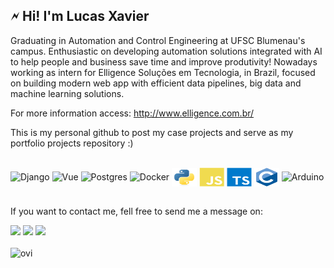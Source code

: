<h2>🗲 Hi! I'm Lucas Xavier</h2>
Graduating in Automation and Control Engineering at UFSC Blumenau's campus. Enthusiastic on developing automation solutions integrated with AI to help people and business save time and improve produtivity! Nowadays working as intern for Elligence Soluções em Tecnologia, in Brazil, focused on building modern web app with efficient data pipelines, big data and machine learning solutions.

For more information access: http://www.elligence.com.br/

This is my personal github to post my case projects and serve as my portfolio projects repository :)

  
<div style="display: inline_block"><br>
  <img align="center" alt="Django" height="30" width="40" src="https://devicons.railway.com/i/django.svg">
  <img align="center" alt="Vue" height="30" width="40" src="https://devicons.railway.com/i/vuejs.svg">
  <img align="center" alt="Postgres" height="30" width="40" src="https://devicons.railway.com/i/postgresql.svg">
  <img align="center" alt="Docker" height="30" width="40" src="https://devicons.railway.com/i/docker.svg">
  <img align="center" alt="Python" height="30" width="40" src="https://raw.githubusercontent.com/devicons/devicon/master/icons/python/python-original.svg">
  <img align="center" alt="JavaScript" height="30" width="40" src="https://raw.githubusercontent.com/devicons/devicon/master/icons/javascript/javascript-plain.svg">
  <img align="center" alt="Typescript" height="30" width="40" src="https://raw.githubusercontent.com/devicons/devicon/master/icons/typescript/typescript-original.svg">
  <img align="center" alt="C" height="30" width="40" src="https://raw.githubusercontent.com/devicons/devicon/master/icons/c/c-original.svg">
  <img align="center" alt="Arduino" height="30" width="40" src="https://devicons.railway.com/i/arduino.svg">
  
  
  
</div><br> 
  
  
  
If you want to contact me, fell free to send me a message on:
<div>
  <a href="https://www.instagram.com/lucasxavsk8/" target="_blank"><img src="https://img.shields.io/badge/-Instagram-%23E4405F?style=for-the-badge&logo=instagram&logoColor=white" target="_blank"></a>
  <a href = "mailto:borgesbfx@gmail.com"><img src="https://img.shields.io/badge/-Gmail-%23333?style=for-the-badge&logo=gmail&logoColor=white" target="_blank"></a>
  <a href="https://www.linkedin.com/in/lucasbfx/" target="_blank"><img src="https://img.shields.io/badge/-LinkedIn-%230077B5?style=for-the-badge&logo=linkedin&logoColor=white" target="_blank"></a> 
</div><br>


<div>
  <img src="https://github-readme-stats.vercel.app/api/top-langs?username=LdeLudwig&show_icons=true&locale=en&layout=compact&theme=chartreuse-dark" alt="ovi" />
   
</div>
